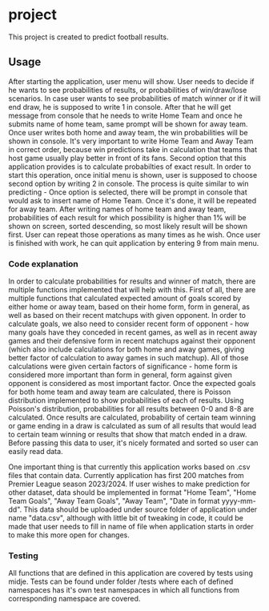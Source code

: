 # project

This project is created to predict football results.

## Usage

After starting the application, user menu will show. User needs to decide if he wants to see probabilities of results, or probabilities of win/draw/lose scenarios. In case user wants to see probabilities of match winner or if it will end draw, he is supposed to write 1 in console. After that he will get message from console that he needs to write Home Team and once he submits name of home team, same prompt will be shown for away team. Once user writes both home and away team, the win probabilities will be shown in console. It's very important to write Home Team and Away Team in correct order, because win predictions take in calculation that teams that host game usually play better in front of its fans. 
Second option that this application provides is to calculate probabilties of exact result. In order to start this operation, once initial menu is shown, user is supposed to choose second option by writing 2 in console. The process is quite similar to win predicting - Once option is selected, there will be prompt in console that would ask to insert name of Home Team. Once it's done, it will be repeated for away team. After writing names of home team and away team, probabilities of each result for which possibility is higher than 1% will be shown on screen, sorted descending, so most likely result will be shown first. User can repeat those operations as many times as he wish. Once user is finished with work, he can quit application by entering 9 from main menu. 

### Code explanation

In order to calculate probabilities for results and winner of match, there are multiple functions implemented that will help with this. First of all, there are multiple functions that calculated expected amount of goals scored by either home or away team, based on their home form, form in general, as well as based on their recent matchups with given opponent. In order to calculate goals, we also need to consider recent form of opponent - how many goals have they conceded in recent games, as well as in recent away games and their defensive form in recent matchups against their opponent (which also include calculations for both home and away games, giving better factor of calculation to away games in such matchup). All of those calculations were given certain factors of significance - home form is considered more important than form in general, form against given opponent is considered as most important factor. Once the expected goals for both home team and away team are calculated, there is Poisson distribution implemented to show probabilities of each of results. Using Poisson's distribution, probabilities for all results between 0-0 and 8-8 are calculated. Once results are calculated, probability of certain team winning or game ending in a draw is calculated as sum of all results that would lead to certain team winning or results that show that match ended in a draw. Before passing this data to user, it's nicely formated and sorted so user can easily read data. 

One important thing is that currently this application works based on .csv files that contain data. Currently application has first 200 matches from Premier League season 2023/2024. If user wishes to make prediction for other dataset, data should be implemented in format "Home Team", "Home Team Goals", "Away Team Goals", "Away Team", "Date in format yyyy-mm-dd". This data should be uploaded under source folder of application under name "data.csv", although with little bit of tweaking in code, it could be made that user needs to fill in name of file when application starts in order to make this more open for changes.

### Testing

All functions that are defined in this application are covered by tests using midje. Tests can be found under folder /tests where each of defined namespaces has it's own test namespaces in which all functions from corresponding namespace are covered.
